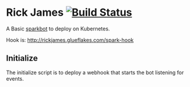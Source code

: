 # Rick James [![Build Status](http://drone.ciscopipeline.io/api/badges/vallard/rickjames/status.svg)](http://drone.ciscopipeline.io/vallard/rickjames)

A Basic [sparkbot](https://developer.ciscospark.com) to deploy on Kubernetes.


Hook is: http://rickjames.glueflakes.com/spark-hook

## Initialize	
The initialize script is to deploy a webhook that starts the bot listening for events.  